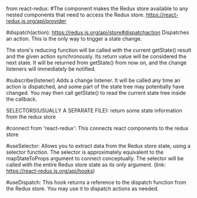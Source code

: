 from react-redux:
#The <Provider> component makes the Redux store available to any nested components that need to access the Redux store. https://react-redux.js.org/api/provider

#dispatch(action): https://redux.js.org/api/store#dispatchaction
Dispatches an action. This is the only way to trigger a state change.

The store's reducing function will be called with the current getState() result and the given action synchronously. Its return value will be considered the next state. It will be returned from getState() from now on, and the change listeners will immediately be notified.

#subscribe(listener)
Adds a change listener. It will be called any time an action is dispatched, and some part of the state tree may potentially have changed. You may then call getState() to read the current state tree inside the callback.

SELECTORS(USUALLY A SEPARATE FILE): return some state information from the redux store

#connect from 'react-redux': This connects react components to the redux store

#useSelector: Allows you to extract data from the Redux store state, using a selector function. The selector is approximately equivalent to the mapStateToProps argument to connect conceptually. The selector will be called with the entire Redux store state as its only argument. (link: https://react-redux.js.org/api/hooks)

#useDispatch: This hook returns a reference to the dispatch function from the Redux store. You may use it to dispatch actions as needed.
